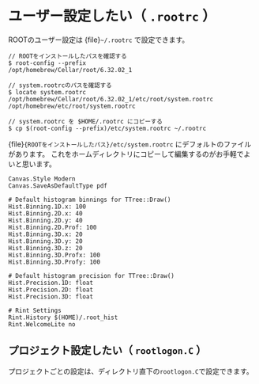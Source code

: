 # ユーザー設定したい（ `.rootrc` ）

ROOTのユーザー設定は {file}`~/.rootrc` で設定できます。

```console
// ROOTをインストールしたパスを確認する
$ root-config --prefix
/opt/homebrew/Cellar/root/6.32.02_1

// system.rootrcのパスを確認する
$ locate system.rootrc
/opt/homebrew/Cellar/root/6.32.02_1/etc/root/system.rootrc
/opt/homebrew/etc/root/system.rootrc

// system.rootrc を $HOME/.rootrc にコピーする
$ cp $(root-config --prefix)/etc/system.rootrc ~/.rootrc
```

{file}`{ROOTをインストールしたパス}/etc/system.rootrc` にデフォルトのファイルがあります。
これをホームディレクトリにコピーして編集するのがお手軽でよいと思います。

```unixconfig
Canvas.Style Modern
Canvas.SaveAsDefaultType pdf

# Default histogram binnings for TTree::Draw()
Hist.Binning.1D.x: 100
Hist.Binning.2D.x: 40
Hist.Binning.2D.y: 40
Hist.Binning.2D.Prof: 100
Hist.Binning.3D.x: 20
Hist.Binning.3D.y: 20
Hist.Binning.3D.z: 20
Hist.Binning.3D.Profx: 100
Hist.Binning.3D.Profy: 100

# Default histogram precision for TTree::Draw()
Hist.Precision.1D: float
Hist.Precision.2D: float
Hist.Precision.3D: float

# Rint Settings
Rint.History $(HOME)/.root_hist
Rint.WelcomeLite no
```

## プロジェクト設定したい（ `rootlogon.C` ）

プロジェクトごとの設定は、ディレクトリ直下の``rootlogon.C``で設定できます。
